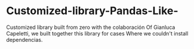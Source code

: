 # Customized-library-Pandas-Like-
Customized library built from zero with the colaboración
Of Gianluca Capeletti, we built together this library for cases
Where we couldn't install dependencias.
